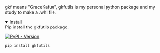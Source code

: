 gkf means "GraceKafuu", gkfutils is my personal python package and my study to make a .whl file.


<details open>
<summary>Install</summary>
Pip install the gkfutils package.
  
[![PyPI - Version](https://img.shields.io/pypi/v/gkfutils?logo=pypi&logoColor=white)](https://pypi.org/project/gkfutils/)

```bash
pip install gkfutils
```

